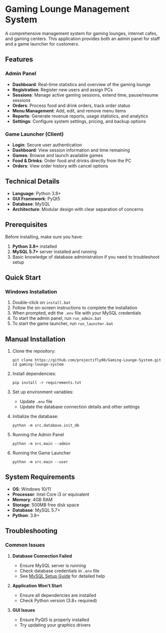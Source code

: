 # Gaming Lounge Management System

A comprehensive management system for gaming lounges, internet cafes, and gaming centers. This application provides both an admin panel for staff and a game launcher for customers.


## Features

### Admin Panel

- **Dashboard**: Real-time statistics and overview of the gaming lounge
- **Registration**: Register new users and assign PCs
- **Sessions**: Manage active gaming sessions, extend time, pause/resume sessions
- **Orders**: Process food and drink orders, track order status
- **Menu Management**: Add, edit, and remove menu items
- **Reports**: Generate revenue reports, usage statistics, and analytics
- **Settings**: Configure system settings, pricing, and backup options

### Game Launcher (Client)

- **Login**: Secure user authentication
- **Dashboard**: View session information and time remaining
- **Games**: Browse and launch available games
- **Food & Drinks**: Order food and drinks directly from the PC
- **Orders**: View order history with cancel options

## Technical Details

- **Language**: Python 3.8+
- **GUI Framework**: PyQt5
- **Database**: MySQL
- **Architecture**: Modular design with clear separation of concerns

## Prerequisites

Before installing, make sure you have:

1. **Python 3.8+** installed
2. **MySQL 5.7+** server installed and running
3. Basic knowledge of database administration if you need to troubleshoot setup

## Quick Start

### Windows Installation

1. Double-click on `install.bat`
2. Follow the on-screen instructions to complete the installation
3. When prompted, edit the `.env` file with your MySQL credentials
4. To start the admin panel, run `run_admin.bat`
5. To start the game launcher, run `run_launcher.bat`

## Manual Installation

1. Clone the repository:
   ```
   git clone https://github.com/projectifly08/Gaming-Lounge-System.git
   cd gaming-lounge-system
   ```

2. Install dependencies:
   ```
   pip install -r requirements.txt
   ```

3. Set up environment variables:
   - Update `.env` file
   - Update the database connection details and other settings

4. Initialize the database:
   ```
   python -m src.database.init_db
   ```

5. Running the Admin Panel
   ```
   python -m src.main --admin
   ```

6. Running the Game Launcher
   ```
   python -m src.main --user
   ```


## System Requirements

- **OS**: Windows 10/11
- **Processor**: Intel Core i3 or equivalent
- **Memory**: 4GB RAM
- **Storage**: 500MB free disk space
- **Database**: MySQL 5.7+
- **Python**: 3.8+



## Troubleshooting

### Common Issues

1. **Database Connection Failed**
   - Ensure MySQL server is running
   - Check database credentials in `.env` file
   - See [MySQL Setup Guide](docs/mysql_setup.md) for detailed help

2. **Application Won't Start**
   - Ensure all dependencies are installed
   - Check Python version (3.8+ required)

3. **GUI Issues**
   - Ensure PyQt5 is properly installed
   - Try updating your graphics drivers
